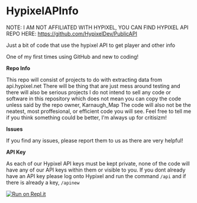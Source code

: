 # HypixelAPInfo
NOTE: I AM NOT AFFILIATED WITH HYPIXEL, YOU CAN FIND HYPIXEL API REPO HERE: https://github.com/HypixelDev/PublicAPI

Just a bit of code that use the hypixel API to get player and other info

One of my first times using GitHub and new to coding!

__Repo Info__

This repo will consist of projects to do with extracting data from api.hypixel.net
There will be thing that are just mess around testing and there will also be serious projects
I do not intend to sell any code or software in this repository which does not mean you can copy the code unless said by the repo owner, Karnaugh_Map
The code will also not be the neatest, most proffesional, or efficient code you will see. Feel free to tell me if you think something could be better, I'm always up for critisizm!


__Issues__

If you find any issues, please report them to us as there are very helpful!



__API Key__

As each of our Hypixel API keys must be kept private, none of the code will have any of our API keys within them or visible to you. If you dont already have an API key please log onto Hypixel and run the command `/api` and if there is already a key, `/apinew`

[![Run on Repl.it](https://repl.it/badge/github/KarnaughMap/HypixelAPInfo)](https://repl.it/github/KarnaughMap/HypixelAPInfo)
